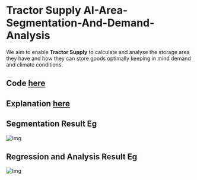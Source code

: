 # Tractor Supply AI-Area-Segmentation-And-Demand-Analysis
We aim to enable **Tractor Supply** to calculate and analyse the storage area they have and how they can store goods optimally keeping in mind demand and climate conditions.

## Code [here](https://drive.google.com/drive/folders/1bjWv5ntXjCF-QIhWfBGagu42ebCzgmB3?usp=sharing)

## Explanation [here](https://docs.google.com/presentation/d/1Vr54sSxKgHFVDkbZ_Ozz8dE4-VZDxKwck0tj37diaCA/edit?usp=share_link)

## Segmentation Result Eg
![Img](https://github.com/msknkh/AI-Segmentation-Data-Analysis/blob/main/Screenshot%202023-06-02%20at%203.18.59%20PM.png)

## Regression and Analysis Result Eg
![Img](https://github.com/msknkh/AI-Segmentation-Data-Analysis/blob/main/Screenshot%202023-06-02%20at%203.19.21%20PM.png)
